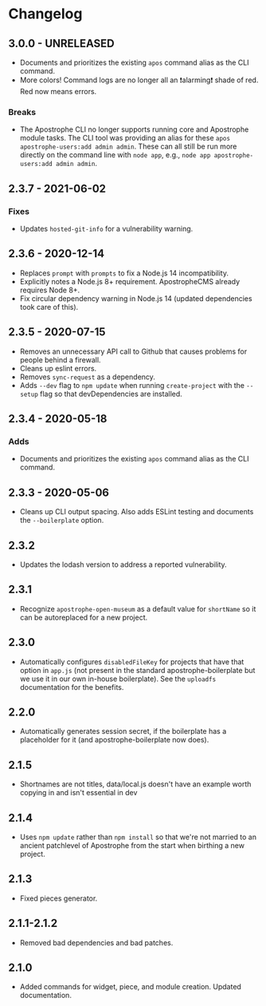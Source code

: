 # Changelog

## 3.0.0 - UNRELEASED

- Documents and prioritizes the existing `apos` command alias as the CLI
command.
- More colors! Command logs are no longer all an ❗️alarming❗️ shade of red. Red now means errors.

### Breaks

- The Apostrophe CLI no longer supports running core and Apostrophe module tasks. The CLI tool was providing an alias for these `apos apostrophe-users:add admin admin`. These can all still be run more directly on the command line with `node app`, e.g., `node app apostrophe-users:add admin admin`.

## 2.3.7 - 2021-06-02

### Fixes

- Updates `hosted-git-info` for a vulnerability warning.

## 2.3.6 - 2020-12-14

* Replaces `prompt` with `prompts` to fix a Node.js 14 incompatibility.
* Explicitly notes a Node.js 8+ requirement. ApostropheCMS already requires Node 8+.
* Fix circular dependency warning in Node.js 14 (updated dependencies took care of this).

## 2.3.5 - 2020-07-15

* Removes an unnecessary API call to Github that causes problems for people behind a firewall.
* Cleans up eslint errors.
* Removes `sync-request` as a dependency.
* Adds `--dev` flag to `npm update` when running `create-project` with the `--setup` flag so that devDependencies are installed.

## 2.3.4 - 2020-05-18

### Adds

* Documents and prioritizes the existing `apos` command alias as the CLI command.

## 2.3.3 - 2020-05-06

* Cleans up CLI output spacing. Also adds ESLint testing and documents the `--boilerplate` option.

## 2.3.2

* Updates the lodash version to address a reported vulnerability.

## 2.3.1

* Recognize `apostrophe-open-museum` as a default value for `shortName` so it can be autoreplaced for a new project.

## 2.3.0

* Automatically configures `disabledFileKey` for projects that have that option in `app.js` (not present in the standard apostrophe-boilerplate but we use it in our own in-house boilerplate). See the `uploadfs` documentation for the benefits.

## 2.2.0

* Automatically generates session secret, if the boilerplate has a placeholder for it (and apostrophe-boilerplate now does).

## 2.1.5

* Shortnames are not titles, data/local.js doesn't have an example worth copying in and isn't essential in dev

## 2.1.4

* Uses `npm update` rather than `npm install` so that we're not married to an ancient patchlevel of Apostrophe from the start when birthing a new project.

## 2.1.3

* Fixed pieces generator.

## 2.1.1-2.1.2

* Removed bad dependencies and bad patches.

## 2.1.0

* Added commands for widget, piece, and module creation. Updated documentation.
